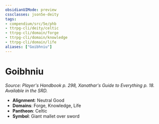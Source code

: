 ```yaml
---
obsidianUIMode: preview
cssclasses: json5e-deity
tags:
- compendium/src/5e/phb
- ttrpg-cli/deity/celtic
- ttrpg-cli/domain/forge
- ttrpg-cli/domain/knowledge
- ttrpg-cli/domain/life
aliases: ["Goibhniu"]
---
```

# Goibhniu
*Source: Player's Handbook p. 298, Xanathar's Guide to Everything p. 18. Available in the SRD.* 

- **Alignment**: Neutral Good
- **Domains**: Forge, Knowledge, Life
- **Pantheon**: Celtic
- **Symbol**: Giant mallet over sword